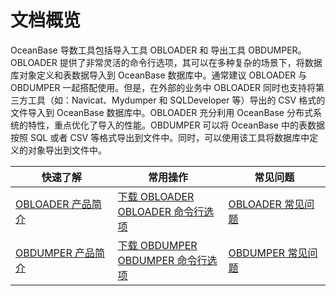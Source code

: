 文档概览 
=========================

OceanBase 导数工具包括导入工具 OBLOADER 和 导出工具 OBDUMPER。OBLOADER 提供了非常灵活的命令行选项，其可以在多种复杂的场景下，将数据库对象定义和表数据导入到 OceanBase 数据库中。通常建议 OBLOADER 与 OBDUMPER 一起搭配使用。但是，在外部的业务中 OBLOADER 同时也支持将第三方工具（如：Navicat、Mydumper 和 SQLDeveloper 等）导出的 CSV 格式的文件导入到 OceanBase 数据库中。OBLOADER 充分利用 OceanBase 分布式系统的特性，重点优化了导入的性能。OBDUMPER 可以将 OceanBase 中的表数据按照 SQL 或者 CSV 等格式导出到文件中。同时，可以使用该工具将数据库中定义的对象导出到文件中。


|                                                                                                                                                                快速了解                                                                                                                                                                 |                                                                                                                                                                                                                                            常用操作                                                                                                                                                                                                                                             |                                                                                                                                                                 常见问题                                                                                                                                                                 |
|-------------------------------------------------------------------------------------------------------------------------------------------------------------------------------------------------------------------------------------------------------------------------------------------------------------------------------------|---------------------------------------------------------------------------------------------------------------------------------------------------------------------------------------------------------------------------------------------------------------------------------------------------------------------------------------------------------------------------------------------------------------------------------------------------------------------------------------------|--------------------------------------------------------------------------------------------------------------------------------------------------------------------------------------------------------------------------------------------------------------------------------------------------------------------------------------|
| [OBLOADER 产品简介](3.OBLOADER/1.obloader-product-introduction.md) | [下载 OBLOADER](3.OBLOADER/2.obloader-user-guide/2.run-obloader.md)<br> [OBLOADER 命令行选项](3.OBLOADER/2.obloader-user-guide/3.obloader-command-line-options.md)|[OBLOADER 常见问题](3.OBLOADER/3.obloader-faq.md)|
|[OBDUMPER 产品简介](4.OBDUMPER/1.obdumper-product-introduction.md) |[下载 OBDUMPER](4.OBDUMPER/2.obdumper-user-guide/2.run-obdumper.md) <br> [OBDUMPER 命令行选项](4.OBDUMPER/2.obdumper-user-guide/3.obdumper-command-line-options.md) |[OBDUMPER 常见问题](4.OBDUMPER/3.obdumper-faq.md) |